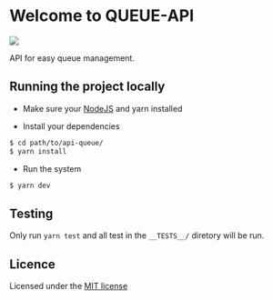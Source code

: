# Welcome to QUEUE-API

![](https://img.buzzfeed.com/buzzfeed-static/static/2017-02/22/13/asset/buzzfeed-prod-fastlane-03/anigif_sub-buzz-21446-1487787364-3.gif?downsize=700:*&output-format=auto&output-quality=auto)

API for easy queue management.

## Running the project locally

- Make sure your [NodeJS](http://nodejs.org/en/) and yarn installed

- Install your dependencies

```bash
$ cd path/to/api-queue/
$ yarn install
```

- Run the system

```bash
$ yarn dev
```

## Testing

Only run `yarn test` and all test in the `__TESTS__/` diretory will be run.

## Licence

Licensed under the [MIT license](LINCENSE)
